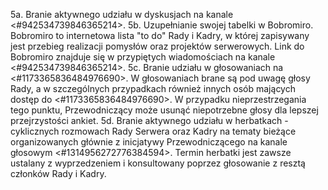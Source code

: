 5a. Branie aktywnego udziału w dyskusjach na kanale <#942534739846365214>.
5b. Uzupełnianie swojej tabelki w Bobromiro. Bobromiro to internetowa lista "to do" Rady i Kadry, w której zapisywany jest przebieg realizacji pomysłów oraz projektów serwerowych. Link do Bobromiro znajduje się w przypiętych wiadomościach na kanale <#942534739846365214>.
5c. Branie udziału w głosowaniach na <#1173365836484976690>. W głosowaniach brane są pod uwagę głosy Rady, a w szczególnych przypadkach również innych osób mających dostęp do <#1173365836484976690>. W przypadku nieprzestrzegania tego punktu, Przewodniczący może usunąć niepotrzebne głosy dla lepszej przejrzystości ankiet. 
5d. Branie aktywnego udziału w herbatkach - cyklicznych rozmowach Rady Serwera oraz Kadry na tematy bieżące organizowanych głównie z inicjatywy Przewodniczącego na kanale głosowym <#1314956272776384594>. Termin herbatki jest zawsze ustalany z wyprzedzeniem i konsultowany poprzez głosowanie z resztą członków Rady i Kadry.
